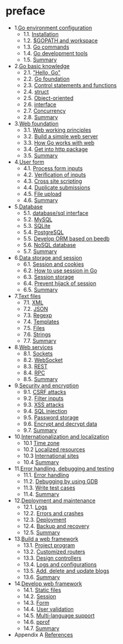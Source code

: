 # preface

* 1.[Go environment configuration](01.0.md)
  * 1.1. [Installation](01.1.md)
  * 1.2. [$GOPATH and workspace](01.2.md)
  * 1.3. [Go commands](01.3.md)
  * 1.4. [Go development tools](01.4.md)
  * 1.5. [Summary](01.5.md)
* 2.[Go basic knowledge](02.0.md)
  * 2.1. ["Hello, Go"](02.1.md)
  * 2.2. [Go foundation](02.2.md)
  * 2.3. [Control statements and functions](02.3.md)
  * 2.4. [struct](02.4.md)
  * 2.5. [Object-oriented](02.5.md)
  * 2.6. [interface](02.6.md)
  * 2.7. [Concurrency](02.7.md)
  * 2.8. [Summary](02.8.md)
* 3.[Web foundation](03.0.md)
  * 3.1. [Web working principles](03.1.md)
  * 3.2. [Build a simple web server](03.2.md)
  * 3.3. [How Go works with web](03.3.md)
  * 3.4. [Get into http package](03.4.md)
  * 3.5. [Summary](03.5.md)
* 4.[User form](04.0.md)
  * 4.1. [Process form inputs](04.1.md)
  * 4.2. [Verification of inputs](04.2.md)
  * 4.3. [Cross site scripting](04.3.md)
  * 4.4. [Duplicate submissions](04.4.md)
  * 4.5. [File upload](04.5.md)
  * 4.6. [Summary](04.6.md)
* 5.[Database](05.0.md)
  * 5.1. [database/sql interface](05.1.md)
  * 5.2. [MySQL](05.2.md)
  * 5.3. [SQLite](05.3.md)
  * 5.4. [PostgreSQL](05.4.md)
  * 5.5. [Develop ORM based on beedb](05.5.md)
  * 5.6. [NoSQL database](05.6.md)
  * 5.7. [Summary](05.7.md)
* 6.[Data storage and session](06.0.md)
  * 6.1. [Session and cookies](06.1.md)
  * 6.2. [How to use session in Go](06.2.md)
  * 6.3. [Session storage](06.3.md)
  * 6.4. [Prevent hijack of session](06.4.md)
  * 6.5. [Summary](06.5.md)
* 7.[Text files](07.0.md)
  * 7.1. [XML](07.1.md)
  * 7.2. [JSON](07.2.md)
  * 7.3. [Regexp](07.3.md)
  * 7.4. [Templates](07.4.md)
  * 7.5. [Files](07.5.md)
  * 7.6. [Strings](07.6.md)
  * 7.7. [Summary](07.7.md)
* 8.[Web services](08.0.md)
  * 8.1. [Sockets](08.1.md)
  * 8.2. [WebSocket](08.2.md)
  * 8.3. [REST](08.3.md)
  * 8.4. [RPC](08.4.md)
  * 8.5. [Summary](08.5.md)
* 9.[Security and encryption](09.0.md)
  * 9.1. [CSRF attacks](09.1.md)
  * 9.2. [Filter inputs](09.2.md)
  * 9.3. [XSS attacks](09.3.md)
  * 9.4. [SQL injection](09.4.md)
  * 9.5. [Password storage](09.5.md)
  * 9.6. [Encrypt and decrypt data](09.6.md)
  * 9.7. [Summary](09.7.md)
* 10.[Internationalization and localization](10.0.md)
  * 10.1 [Time zone](10.1.md)
  * 10.2 [Localized resources](10.2.md)
  * 10.3 [International sites](10.3.md)
  * 10.4 [Summary](10.4.md)
* 11.[Error handling, debugging and testing](11.0.md)
  * 11.1. [Error handling](11.1.md)
  * 11.2. [Debugging by using GDB](11.2.md)
  * 11.3. [Write test cases](11.3.md)
  * 11.4. [Summary](11.4.md)
* 12.[Deployment and maintenance](12.0.md)
  * 12.1. [Logs](12.1.md)
  * 12.2. [Errors and crashes](12.2.md)
  * 12.3. [Deployment](12.3.md)
  * 12.4. [Backup and recovery](12.4.md)
  * 12.5. [Summary](12.5.md)
* 13.[Build a web framework](13.0.md)
  * 13.1. [Project program](13.1.md)
  * 13.2. [Customized routers](13.2.md)
  * 13.3. [Design controllers](13.3.md)
  * 13.4. [Logs and configurations](13.4.md)
  * 13.5. [Add, delete and update blogs](13.5.md)
  * 13.6. [Summary](13.6.md)
* 14.[Develop web framework](14.0.md)
  * 14.1. [Static files](14.1.md)
  * 14.2. [Session](14.2.md)
  * 14.3. [Form](14.3.md)
  * 14.4. [User validation](14.4.md)
  * 14.5. [Multi-language support](14.5.md)
  * 14.6. [pprof](14.6.md)
  * 14.7. [Summary](14.7.md)
* Appendix A [References](ref.md)

